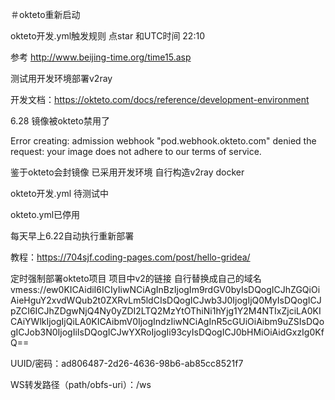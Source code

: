 ＃okteto重新启动

okteto开发.yml触发规则  点star 和UTC时间 22:10

参考 http://www.beijing-time.org/time15.asp

测试用开发环境部署v2ray

开发文档：https://okteto.com/docs/reference/development-environment

6.28 镜像被okteto禁用了

Error creating: admission webhook "pod.webhook.okteto.com" denied the request: your image does not adhere to our terms of service.

鉴于okteto会封镜像 已采用开发环境 自行构造v2ray docker

okteto开发.yml  待测试中

okteto.yml已停用


每天早上6.22自动执行重新部署

教程：https://704sjf.coding-pages.com/post/hello-gridea/

定时强制部署okteto项目
项目中v2的链接   自行替换成自己的域名
vmess://ew0KICAidiI6ICIyIiwNCiAgInBzIjogIm9rdGV0byIsDQogICJhZGQiOiAieHguY2xvdWQub2t0ZXRvLm5ldCIsDQogICJwb3J0IjogIjQ0MyIsDQogICJpZCI6ICJhZDgwNjQ4Ny0yZDI2LTQ2MzYtOThiNi1hYjg1Y2M4NTIxZjciLA0KICAiYWlkIjogIjQiLA0KICAibmV0IjogIndzIiwNCiAgInR5cGUiOiAibm9uZSIsDQogICJob3N0IjogIiIsDQogICJwYXRoIjogIi93cyIsDQogICJ0bHMiOiAidGxzIg0KfQ==


UUID/密码：ad806487-2d26-4636-98b6-ab85cc8521f7

WS转发路径（path/obfs-uri）：/ws

